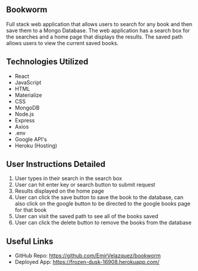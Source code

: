 ## Bookworm

Full stack web application that allows users to search for any book and then save them to a Mongo Database. The web application has a search box for the searches and a home page that displays the results. The saved path allows users to view the current saved books.

## Technologies Utilized

- React
- JavaScript
- HTML
- Materialize
- CSS
- MongoDB
- Node.js
- Express
- Axios
- .env
- Google API's
- Heroku (Hosting)

## User Instructions Detailed

1. User types in their search in the search box
2. User can hit enter key or search button to submit request
3. Results displayed on the home page
4. User can click the save button to save the book to the database, can also click on the google button to be directed to the google books page for that book
5. User can visit the saved path to see all of the books saved
6. User can click the delete button to remove the books from the database

## Useful Links

- GitHub Repo: https://github.com/EmirVelazquez/bookworm
- Deployed App: https://frozen-dusk-16908.herokuapp.com/
